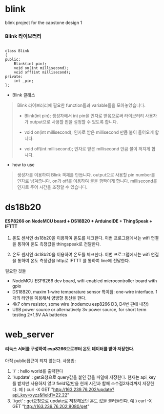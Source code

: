 # blink
blink project for the capstone design 1


### Blink 라이브러리
<pre><code>
class Blink
{
public:
    Blink(int pin);
    void on(int millisecond);
    void off(int millisecond);
private:
    int _pin;
};
</code></pre>

* Blink 클래스
> Blink 라이브러리에 필요한 function들과 variable들을 모아놓았습니다.
> * Blink(int pin);
> 생성자에서 int pin을 인자로 받음으로써 라이브러리 사용자가 output으로 사용할 핀을 설정할 수 있도록 합니다.
>
> * void on(int millisecond);
> 인자로 받은 millisecond 만큼 불이 들어오게 합니다.
> * void off(int millisecond);
> 인자로 받은 millisecond 만큼 불이 꺼지게 합니다.

* how to use
> 생성자를 이용하여 Blink 객체를 만듭니다.
> output으로 사용할 pin number를 인자로 넘겨줍니다.
> on과 off를 이용하여 불을 깜빡이게 합니다.
> millisecond를 인자로 주어 시간을 조정할 수 있습니다.


# ds18b20

#### ESP8266 on NodeMCU board + DS18B20 + ArduinoIDE + ThingSpeak + IFTTT

1. 온도 센서인 ds18b20을 이용하여 온도를 체크한다. 이번 프로그램에서는 wifi 연결을 통하여 온도 측정값을 thingspeak로 전달한다.

2. 온도 센서인 ds18b20을 이용하여 온도를 체크한다. 이번 프로그램에서는 wifi 연결을 통하여 온도 측정값을 http로 IFTTT 를 통하여 line에 전달한다.


필요한 것들
* NodeMCU ESP8266 dev board, wifi-enabled microcontroller board with gpio
* DS18B20, maxim 1-wire temperature sensor
특이점: one-wire interface. 1개의 라인을 이용해서 양방향 통신을 한다.
* 4k7 ohm resistor, some wire
(nodemcu esp8266 D3, D4번 핀에 내장)
* USB power source or alternatively 3v power source, for short term testing 2*1,5V AA batteries

# web_server

#### 리눅스 서버를 구성하여 esp8266으로부터 온도 데이터를 받아 저장한다.
아직 public접근이 되지 않는다.
사용법:
1. '/' : hello world를 출력한다
2. '/update' : get요청으로 query값을 붙인 값을 파일에 저장한다. 현재는 api_key를 받지만 사용하지 않고 field1값만을 현재 시간과 함께 소수점2자리까지 저장한다.
예 ) curl -X GET "http://163.239.76.202/update?api_key=xyzz&field1=22.22"
3. '/get' : get요청으로 update로 저장해놨던 온도 값을 불러들인다. 
예 ) curl -X GET "http://163.239.76.202:8080/get"